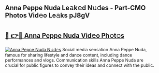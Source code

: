 ## Anna Peppe Nuda Le𝚊k𝚎d N𝚞𝚍es - Part-CMO Photos Vid𝚎o Le𝚊ks pJ8gV

# <h2><a href="http://fbeovda.evod.top/?m=Anna+Peppe+Nuda">🔗 👉🔴 Anna Peppe Nuda Vid𝚎o Ph𝚘t𝚘s</a></h2>

[![Anna Peppe Nuda N𝚞d𝚎s](https://i.imgur.com/8V9OHl7.gif)](http://fbeovda.evod.top/?m=Anna+Peppe+Nuda)
Social media sensation Anna Peppe Nuda, famous for sharing lifestyle and dance content, including dance performances and vlogs. Communication skills Anna Peppe Nuda are crucial for public figures to convey their ideas and connect with the public. 
